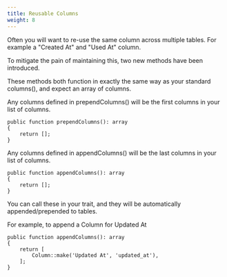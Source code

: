 ```yaml
---
title: Reusable Columns
weight: 8
---
```


Often you will want to re-use the same column across multiple tables.  For example a "Created At" and "Used At" column.

To mitigate the pain of maintaining this, two new methods have been introduced.

These methods both function in exactly the same way as your standard columns(), and expect an array of columns.

Any columns defined in prependColumns() will be the first columns in your list of columns.
```
public function prependColumns(): array
{
    return [];
}
```

Any columns defined in appendColumns() will be the last columns in your list of columns.
```
public function appendColumns(): array
{
    return [];
}
```

You can call these in your trait, and they will be automatically appended/prepended to tables.

For example, to append a Column for Updated At 
```
public function appendColumns(): array
{
    return [
        Column::make('Updated At', 'updated_at'),
    ];
}
```
